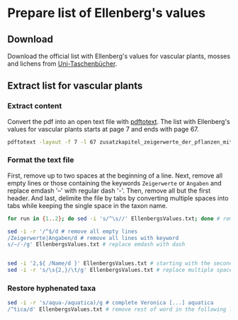 # Prepare list of Ellenberg's values
## Download
Download the official list with Ellenberg's values for vascular plants, mosses and lichens from [Uni-Taschenbücher](https://www.utb-shop.de/downloads/dl/file/id/27/zusatzkapitel_zeigerwerte_der_pflanzen_mitteleuropas.pdf).

## Extract list for vascular plants
### Extract content
Convert the pdf into an open text file with [pdftotext](https://www.xpdfreader.com/pdftotext-man.html). The list with Ellenberg's values for vascular plants starts at page 7 and ends with page 67.
```bash
pdftotext -layout -f 7 -l 67 zusatzkapitel_zeigerwerte_der_pflanzen_mitteleuropas.pdf EllenbergsValues.txt
```

### Format the text file
First, remove up to two spaces at the beginning of a line.
Next, remove all empty lines or those containing the keywords `Zeigerwerte` or `Angaben` and replace emdash '–' with regular dash '-'.
Then, remove all but the first header.
And last, delimite the file by tabs by converting multiple spaces into tabs while keeping the single space in the taxon name.
```bash
for run in {1..2}; do sed -i 's/^\s//' EllenbergsValues.txt; done # remove leading space(s)

sed -i -r '/^$/d # remove all empty lines
/Zeigerwerte|Angaben/d # remove all lines with keyword
s/–/-/g' EllenbergsValues.txt # replace emdash with dash


sed -i '2,${ /Name/d }' EllenbergsValues.txt # starting with the second line, remove all lines with keyword
sed -i -r 's/\s{2,}/\t/g' EllenbergsValues.txt # replace multiple spaces with tabs
```

### Restore hyphenated taxa
```bash
sed -i -r 's/aqua-/aquatica)/g # complete Veronica [...] aquatica
/^tica/d' EllenbergsValues.txt # remove rest of word in the following line
```
